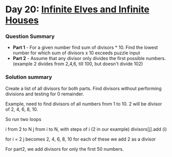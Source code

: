 # Day 20: [Infinite Elves and Infinite Houses](https://adventofcode.com/2015/day/20)

### Question Summary
- **Part 1** - For a given number find sum of divisors * 10. Find the lowest number for which sum of divisors x 10 exceeds puzzle input
- **Part 2** - Assume that any divisor only divides the first possible numbers. (example 2 divides from 2,4,6, till 100, but doesn't divide 102)

### Solution summary 

Create a list of all divisors for both parts. Find divisors without performing divisions and testing for 0 remainder. 

Example, need to find divisors of all numbers from 1 to 10. 
2 will be divisor of 2, 4, 6, 8, 10. 

So run two loops

i from 2 to N
    j from i to N, with steps of i (2 in our example)
        divisors[j].add (i) 

for i = 2
j becomes 2, 4, 6, 8, 10
for each of these we add 2 as a divisor

For part2, we add divisors for only the first 50 numbers. 